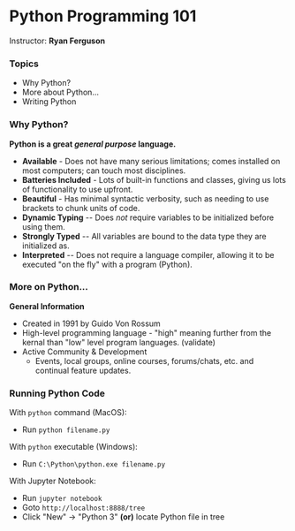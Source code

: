 # Python Programming 101
Instructor: **Ryan Ferguson**


### Topics
* Why Python?
* More about Python...
* Writing Python

### Why Python?

**Python is a great _general purpose_ language.**
* **Available** - Does not have many serious limitations; comes installed on most computers; can touch most disciplines.
* **Batteries Included** - Lots of built-in functions and classes, giving us lots of functionality to use upfront.
* **Beautiful** - Has minimal syntactic verbosity, such as needing to use brackets to chunk units of code.
* **Dynamic Typing** -- Does *not* require variables to be initialized before using them.
* **Strongly Typed** -- All variables are bound to the data type they are initialized as.
* **Interpreted** -- Does not require a language compiler, allowing it to be executed "on the fly" with a program (Python).


### More on Python...

**General Information**
* Created in 1991 by Guido Von Rossum
* High-level programming language - "high" meaning further from the kernal than "low" level program languages. (validate)
* Active Community & Development
  * Events, local groups, online courses, forums/chats, etc. and continual feature updates.


### Running Python Code

With `python` command (MacOS):
* Run `python filename.py`

With `python` executable (Windows):
* Run `C:\Python\python.exe filename.py`

With Jupyter Notebook:
* Run `jupyter notebook`
* Goto `http://localhost:8888/tree`
* Click "New" -> "Python 3" **(or)** locate Python file in tree
